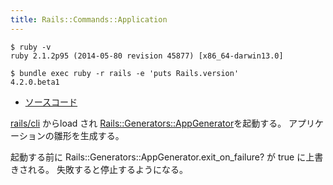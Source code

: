 ```yaml
---
title: Rails::Commands::Application
---
```


```
$ ruby -v
ruby 2.1.2p95 (2014-05-80 revision 45877) [x86_64-darwin13.0]
```

```
$ bundle exec ruby -r rails -e 'puts Rails.version'
4.2.0.beta1
```

* [ソースコード](https://github.com/rails/rails/blob/v4.2.0.beta1/railties/lib/rails/commands/application.rb)

[rails/cli](/rails/cli/) からload され [Rails::Generators::AppGenerator](/rails/app/app_generator)を起動する。
アプリケーションの雛形を生成する。

起動する前に Rails::Generators::AppGenerator.exit_on_failure? が true に上書きされる。
失敗すると停止するようになる。
